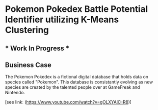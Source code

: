 # Pokemon Pokedex Battle Potential Identifier utilizing K-Means Clustering

## * Work In Progress *

## Business Case 

The Pokemon Pokedex is a fictional digital database that holds data on species called "Pokemon".
This database is consistantly evolving as new species are created by the talented people over at GameFreak and Nintendo.




[see link: (https://www.youtube.com/watch?v=gOLXYAlC-R8)]

